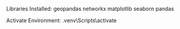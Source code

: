 Libraries Installed:
geopandas
networkx
matplotlib
seaborn
pandas


Activate Environment:
.venv\Scripts\activate